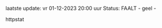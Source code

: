 laatste update: 
vr 01-12-2023 20:00   uur 
Status: FAALT - geel - 
<div class="service Y">httpstat</div>